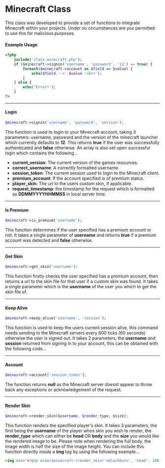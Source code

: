 # Minecraft Class

This class was developed to provide a set of functions to integrate Minecraft within your projects. Under no circumstances
are you permitted to use this for malicious purposes.

#### Example Usage

```php
<?php
    include('class.minecraft.php');
	if ($minecraft->signin('username', 'password', '12') == true) {
		foreach($minecraft->account as $field => $value) {
			echo($field.'->'.$value.'<br>');
		}
	} else {
		echo('Error!');
	}
?>
```

---

#### Login

```php
$minecraft->signin('username', 'password', 'version');
```

This function is used to login to your Minecraft account, taking 3 parameters: username, password and the version of the minecraft
launcher which currently defaults to **12**. This returns **true** if the user was successfully authenticated and **false**
otherwise. An array is also set upon successful login which contains the following...

* **current_version**: The current version of the games resources.
* **correct_username**: A correctly formatted username.
* **session_token**: The current session used to login to the Minecraft client.
* **premium_account**: If the account specified is of premium status.
* **player_skin**: The url to the users custom skin, if applicable.
* **request_timestamp**: the timestamp for the request which is formatted as **DDMMYYYYHHMMSS** in local server time.

---

#### Is Premium

```php
$minecraft->is_premium('username');
```

This function determines if the user specified has a premium account or not. It takes a single parameter of **username** and
returns **true** if a premium account was detected and **false** otherwise.

---

#### Get Skin

```php
$minecraft->get_skin('username');
```

This function firstly checks the user specified has a premium account, then returns a url to the skin file for that user if
a custom skin was found. It takes a single parameter which is the **username** of the user you which to get the skin file of.

---

#### Keep Alive

```php
$minecraft->keep_alive('username', 'session');
```

This function is used to keep the users current session alive, this command needs sending to the Minecraft servers every 600
ticks (60 seconds) otherwise the user is signed out. It takes 2 parameters, the **username** and **session** returned from signing
in to your account, this can be obtained with the following code...

---

#### Account

```php
$minecraft->account['session_token'];
```

The function returns **null** as the Minecraft server doesnt appear to throw back any exceptions or acknowledgement of the request.

---

#### Render Skin

```php
$minecraft->render_skin($username, $render_type, $size);
```

This function renders the specified player's skin. It takes 3 parameters, the first being the **username** of the player whos skin you wish to render,
the **render_type** which can either be **head** OR **body** and the **size** you would like the rendered image to be. Please note when rendering
the full body, the image width is half the size of the image height. You can include this function directly inside a **img** tag by using the following
example...

```html
<img src="<?php echo($minecraft->render_skin('nblackburn', 'head', 100)) ?>" width="100" height="100">
```
